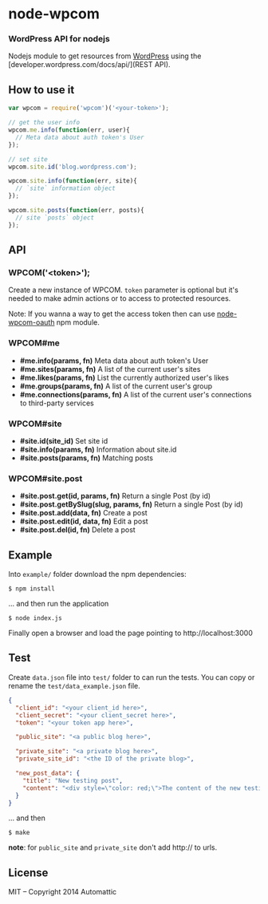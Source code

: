 # node-wpcom

### WordPress API for nodejs

  Nodejs module to get resources from [WordPress](http://www.wordpress.com) using the [developer.wordpress.com/docs/api/](REST API).

## How to use it

```js
var wpcom = require('wpcom')('<your-token>');

// get the user info
wpcom.me.info(function(err, user){
  // Meta data about auth token's User
});

// set site
wpcom.site.id('blog.wordpress.com');

wpcom.site.info(function(err, site){
  // `site` information object
});

wpcom.site.posts(function(err, posts){
  // site `posts` object
});
```

## API

### WPCOM('&lt;token&gt;');

Create a new instance of WPCOM. `token` parameter is optional but it's needed to
make admin actions or to access to protected resources.

Note: If you wanna a way to get the access token
then can use [node-wpcom-oauth](https://github.com/Automattic/node-wpcom-oauth) npm module.

### WPCOM#me

* **#me.info(params, fn)** Meta data about auth token's User
* **#me.sites(params, fn)** A list of the current user's sites
* **#me.likes(params, fn)** List the currently authorized user's likes
* **#me.groups(params, fn)** A list of the current user's group
* **#me.connections(params, fn)** A list of the current user's connections to third-party services

### WPCOM#site

* **#site.id(site_id)** Set site id
* **#site.info(params, fn)** Information about site.id
* **#site.posts(params, fn)** Matching posts

### WPCOM#site.post

* **#site.post.get(id, params, fn)** Return a single Post (by id)
* **#site.post.getBySlug(slug, params, fn)** Return a single Post (by id)
* **#site.post.add(data, fn)** Create a post
* **#site.post.edit(id, data, fn)** Edit a post
* **#site.post.del(id, fn)** Delete a post

## Example

Into `example/` folder download the npm dependencies:

```cli
$ npm install
```

... and then run the application

```cli
$ node index.js
```

Finally open a browser and load the page pointing to http://localhost:3000

## Test

Create `data.json` file into `test/` folder to can run the tests. You can copy
or rename the `test/data_example.json` file.

```json
{
  "client_id": "<your client_id here>",
  "client_secret": "<your client_secret here>",
  "token": "<your token app here>",

  "public_site": "<a public blog here>",

  "private_site": "<a private blog here>",
  "private_site_id": "<the ID of the private blog>",

  "new_post_data": {
    "title": "New testing post",
    "content": "<div style=\"color: red;\">The content of the new testing post</div>"
  }
}

```

... and then

```cli
$ make
```

**note**: for `public_site` and `private_site` don't add http:// to urls.

## License

MIT – Copyright 2014 Automattic
